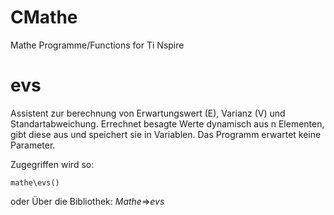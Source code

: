 CMathe
======

Mathe Programme/Functions for Ti Nspire

evs
===

Assistent zur berechnung von Erwartungswert (E), Varianz (V) und Standartabweichung.
Errechnet besagte Werte dynamisch aus n Elementen, gibt diese aus und speichert sie in Variablen. 
Das Programm erwartet keine Parameter.

Zugegriffen wird so:
```
mathe\evs()
```
oder Über die Bibliothek:
_Mathe_=>_evs_
